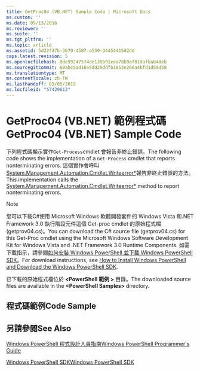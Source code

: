 ```yaml
---
title: GetProc04 (VB.NET) Sample Code | Microsoft Docs
ms.custom: ''
ms.date: 09/13/2016
ms.reviewer: ''
ms.suite: ''
ms.tgt_pltfrm: ''
ms.topic: article
ms.assetid: 5d22f47b-3679-4587-a559-94454415d2dd
caps.latest.revision: 5
ms.openlocfilehash: 8de99247574de130b91eea78b9af81dafbab48eb
ms.sourcegitcommit: 69abc5ad16e5dd29ddfb1853e266a4bfd1d59d59
ms.translationtype: MT
ms.contentlocale: zh-TW
ms.lasthandoff: 03/05/2019
ms.locfileid: "57429613"
---
```

# <a name="getproc04-vbnet-sample-code"></a><span data-ttu-id="4d5c9-102">GetProc04 (VB.NET) 範例程式碼</span><span class="sxs-lookup"><span data-stu-id="4d5c9-102">GetProc04 (VB.NET) Sample Code</span></span>

<span data-ttu-id="4d5c9-103">下列程式碼顯示實作`Get-Process`cmdlet 會報告非終止錯誤。</span><span class="sxs-lookup"><span data-stu-id="4d5c9-103">The following code shows the implementation of a `Get-Process` cmdlet that reports nonterminating errors.</span></span> <span data-ttu-id="4d5c9-104">這個實作會呼叫[System.Management.Automation.Cmdlet.Writeerror\*](/dotnet/api/System.Management.Automation.Cmdlet.WriteError)報告非終止錯誤的方法。</span><span class="sxs-lookup"><span data-stu-id="4d5c9-104">This implementation calls the [System.Management.Automation.Cmdlet.Writeerror\*](/dotnet/api/System.Management.Automation.Cmdlet.WriteError) method to report nonterminating errors.</span></span>

> [!NOTE]
> <span data-ttu-id="4d5c9-105">您可以下載C#使用 Microsoft Windows 軟體開發套件的 Windows Vista 和.NET Framework 3.0 執行階段元件這個 Get-proc cmdlet 的原始程式檔 (getprov04.cs)。</span><span class="sxs-lookup"><span data-stu-id="4d5c9-105">You can download the C# source file (getprov04.cs) for this Get-Proc cmdlet using the Microsoft Windows Software Development Kit for Windows Vista and .NET Framework 3.0 Runtime Components.</span></span> <span data-ttu-id="4d5c9-106">如需下載指示，請參閱[如何安裝 Windows PowerShell 並下載 Windows PowerShell SDK](/powershell/developer/installing-the-windows-powershell-sdk)。</span><span class="sxs-lookup"><span data-stu-id="4d5c9-106">For download instructions, see [How to Install Windows PowerShell and Download the Windows PowerShell SDK](/powershell/developer/installing-the-windows-powershell-sdk).</span></span>
>
> <span data-ttu-id="4d5c9-107">已下載的原始程式檔位於 **\<PowerShell 範例 >** 目錄。</span><span class="sxs-lookup"><span data-stu-id="4d5c9-107">The downloaded source files are available in the **\<PowerShell Samples>** directory.</span></span>

## <a name="code-sample"></a><span data-ttu-id="4d5c9-108">程式碼範例</span><span class="sxs-lookup"><span data-stu-id="4d5c9-108">Code Sample</span></span>

<!-- TODO!!!: review snippet reference  [!CODE [Msh_samplesgetproc04#GetProc04vball](Msh_samplesgetproc04#GetProc04vball)]  -->

## <a name="see-also"></a><span data-ttu-id="4d5c9-109">另請參閱</span><span class="sxs-lookup"><span data-stu-id="4d5c9-109">See Also</span></span>

[<span data-ttu-id="4d5c9-110">Windows PowerShell 程式設計人員指南</span><span class="sxs-lookup"><span data-stu-id="4d5c9-110">Windows PowerShell Programmer's Guide</span></span>](./windows-powershell-programmer-s-guide.md)

[<span data-ttu-id="4d5c9-111">Windows PowerShell SDK</span><span class="sxs-lookup"><span data-stu-id="4d5c9-111">Windows PowerShell SDK</span></span>](../windows-powershell-reference.md)